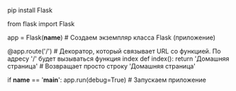 <!-- Установка Flask -->

pip install Flask

<!-- Создаем рабочий файл site.py, импортируем Flask и пишем первое приложение. Просто переход на страницу -->

from flask import Flask

app = Flask(__name__)  # Создаем экземпляр класса Flask (приложение)

@app.route('/')  # Декоратор, который связывает URL со функцией. По адресу '/' будет вызываться функция index
def index():
    return 'Домашняя страница'  # Возвращает просто строку 'Домашняя страница'

if __name__ == '__main__':
    app.run(debug=True)  # Запускаем приложение

